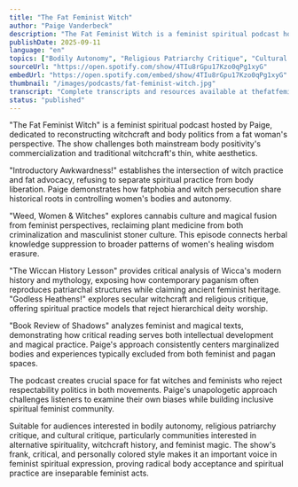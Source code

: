 ```yaml
---
title: "The Fat Feminist Witch"
author: "Paige Vanderbeck"
description: "The Fat Feminist Witch is a feminist spiritual podcast hosted by Paige Vanderbeck, centered on fat advocacy, witch practice, and cultural critique, exploring the intersection of body politics and modern witchcraft. With a humorous, frank, and critical style, the content covers witchcraft history, feminist magic, religious critique, and cannabis culture. Spotify rating of 4.9 (186 reviews), with distinctive characteristics in alternative feminism and spiritual podcast circles."
publishDate: 2025-09-11
language: "en"
topics: ["Bodily Autonomy", "Religious Patriarchy Critique", "Cultural Critique"]
sourceUrl: "https://open.spotify.com/show/4TIu8rGpu17Kzo0qPg1xyG"
embedUrl: "https://open.spotify.com/embed/show/4TIu8rGpu17Kzo0qPg1xyG"
thumbnail: "/images/podcasts/fat-feminist-witch.jpg"
transcript: "Complete transcripts and resources available at thefatfeministwitch.wordpress.com"
status: "published"
---
```


"The Fat Feminist Witch" is a feminist spiritual podcast hosted by Paige, dedicated to reconstructing witchcraft and body politics from a fat woman's perspective. The show challenges both mainstream body positivity's commercialization and traditional witchcraft's thin, white aesthetics.

"Introductory Awkwardness!" establishes the intersection of witch practice and fat advocacy, refusing to separate spiritual practice from body liberation. Paige demonstrates how fatphobia and witch persecution share historical roots in controlling women's bodies and autonomy.

"Weed, Women & Witches" explores cannabis culture and magical fusion from feminist perspectives, reclaiming plant medicine from both criminalization and masculinist stoner culture. This episode connects herbal knowledge suppression to broader patterns of women's healing wisdom erasure.

"The Wiccan History Lesson" provides critical analysis of Wicca's modern history and mythology, exposing how contemporary paganism often reproduces patriarchal structures while claiming ancient feminist heritage. "Godless Heathens!" explores secular witchcraft and religious critique, offering spiritual practice models that reject hierarchical deity worship.

"Book Review of Shadows" analyzes feminist and magical texts, demonstrating how critical reading serves both intellectual development and magical practice. Paige's approach consistently centers marginalized bodies and experiences typically excluded from both feminist and pagan spaces.

The podcast creates crucial space for fat witches and feminists who reject respectability politics in both movements. Paige's unapologetic approach challenges listeners to examine their own biases while building inclusive spiritual feminist community.

Suitable for audiences interested in bodily autonomy, religious patriarchy critique, and cultural critique, particularly communities interested in alternative spirituality, witchcraft history, and feminist magic. The show's frank, critical, and personally colored style makes it an important voice in feminist spiritual expression, proving radical body acceptance and spiritual practice are inseparable feminist acts.
